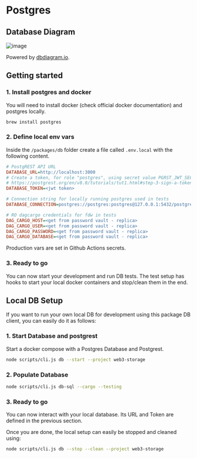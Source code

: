 # Postgres <!-- omit in toc -->

## Database Diagram

![image](https://user-images.githubusercontent.com/7295071/135415822-be854ec5-d1e2-4588-a951-f287b60b65be.png)

Powered by [dbdiagram.io](https://dbdiagram.io/d/61546519825b5b014618caf6).

## Getting started

### 1. Install postgres and docker

You will need to install docker (check official docker documentation) and postgres locally.

```bash
brew install postgres
```

### 2. Define local env vars

Inside the `/packages/db` folder create a file called `.env.local` with the following content.

```ini
# PostgREST API URL
DATABASE_URL=http://localhost:3000
# Create a token, for role "postgres", using secret value PGRST_JWT_SECRET from './postgres/docker/docker-compose.yml'
# https://postgrest.org/en/v8.0/tutorials/tut1.html#step-3-sign-a-token
DATABASE_TOKEN=<jwt token>

# Connection string for locally running postgres used in tests
DATABASE_CONNECTION=postgres://postgres:postgres@127.0.0.1:5432/postgres

# RO dagcargo credentials for fdw in tests
DAG_CARGO_HOST=<get from password vault - replica>
DAG_CARGO_USER=<get from password vault - replica>
DAG_CARGO_PASSWORD=<get from password vault - replica>
DAG_CARGO_DATABASE=<get from password vault - replica>
```

Production vars are set in Github Actions secrets.

### 3. Ready to go

You can now start your development and run DB tests. The test setup has hooks to start your local docker containers and stop/clean them in the end.

## Local DB Setup

If you want to run your own local DB for development using this package DB client, you can easily do it as follows:

### 1. Start Database and postgrest

Start a docker compose with a Postgres Database and Postgrest.

```bash
node scripts/cli.js db --start --project web3-storage
```

### 2. Populate Database

```bash
node scripts/cli.js db-sql --cargo --testing
```

### 3. Ready to go

You can now interact with your local database. Its URL and Token are defined in the previous section.

Once you are done, the local setup can easily be stopped and cleaned using:

```bash
node scripts/cli.js db --stop --clean --project web3-storage
```
